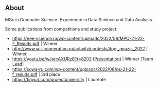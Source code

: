 ## About
MSc in Computer Science. Experience in Data Science and Data Analysis.


Some publications from competitions and study project:
- https://eee-science.ru/wp-content/uploads/2022/08/MPO-21-22-F_Results.pdf | Winner
- http://www.sci-cooperation.ru/activity/contests/itogi_gnozis_2022 | Winner
- https://youtu.be/wJorcAXURz8?t=8203 ([Presentation](https://github.com/EnterSub/Other_Projects/blob/main/Presentation_ImageFinder.pdf)) | Winner (Team Lead)
- https://sowa-ru.com/wp-content/uploads/2022/08/ps-21-22-f_results.pdf | 3rd place
- https://tinyurl.com/projectuniversity | Laureate
